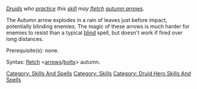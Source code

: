 *[Druids](:Category:_Druids "wikilink") who
[practice](Practice "wikilink") this
[skill](:Category:_Skills_And_Spells "wikilink") may
[fletch](Fletch "wikilink") [autumn arrows](Autumn_Arrows "wikilink").*

The Autumn arrow explodes in a rain of leaves just before impact,
potentially blinding enemies. The magic of these arrows is much harder
for enemies to resist than a typical [blind](Blind "wikilink") spell,
but doesn't work if fired over long distances.

Prerequisite(s): none.

Syntax: [fletch](Fletch "wikilink")
\<[arrows](:Category:_Arrows "wikilink")/[bolts](:Category:_Bolts "wikilink")\>
autumn.

[Category: Skills And Spells](Category:_Skills_And_Spells "wikilink")
[Category: Skills](Category:_Skills "wikilink") [Category: Druid Hero
Skills And Spells](Category:_Druid_Hero_Skills_And_Spells "wikilink")
